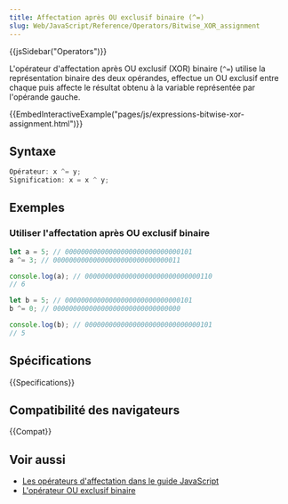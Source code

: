 ```yaml
---
title: Affectation après OU exclusif binaire (^=)
slug: Web/JavaScript/Reference/Operators/Bitwise_XOR_assignment
---
```


{{jsSidebar("Operators")}}

L'opérateur d'affectation après OU exclusif (XOR) binaire (`^=`) utilise la représentation binaire des deux opérandes, effectue un OU exclusif entre chaque puis affecte le résultat obtenu à la variable représentée par l'opérande gauche.

{{EmbedInteractiveExample("pages/js/expressions-bitwise-xor-assignment.html")}}

## Syntaxe

```js
Opérateur: x ^= y;
Signification: x = x ^ y;
```

## Exemples

### Utiliser l'affectation après OU exclusif binaire

```js
let a = 5; // 00000000000000000000000000000101
a ^= 3; // 00000000000000000000000000000011

console.log(a); // 00000000000000000000000000000110
// 6

let b = 5; // 00000000000000000000000000000101
b ^= 0; // 00000000000000000000000000000000

console.log(b); // 00000000000000000000000000000101
// 5
```

## Spécifications

{{Specifications}}

## Compatibilité des navigateurs

{{Compat}}

## Voir aussi

- [Les opérateurs d'affectation dans le guide JavaScript](/fr/docs/Web/JavaScript/Guide/Expressions_and_Operators#assignment)
- [L'opérateur OU exclusif binaire](/fr/docs/Web/JavaScript/Reference/Operators/Bitwise_XOR)

